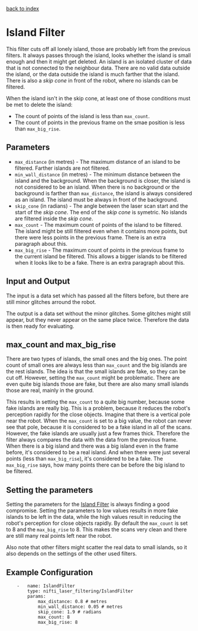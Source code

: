[back to index](index.md)

# Island Filter

This filter cuts off all lonely island, those are probably left from the previous filters. It always passes through the island, looks whether the island is small enough and then it might get deleted. An island is an isolated cluster of data that is not connected to the neighbour data. There are no valid data outside the island, or the data outside the island is much farther that the island. There is also a *skip cone* in front of the robot, where no islands can be filtered.

When the island isn't in the skip cone, at least one of those conditions must be met to delete the island:
* The count of points of the island is less than `max_count`.
* The count of points in the previous frame on the smae position is less than `max_big_rise`.

## Parameters
* `max_distance` (in metres) - The maximum distance of an island to be filtered. Farther islands are not filtered.
* `min_wall_distance` (in metres) - The minimum distance between the island and the background. When the background is closer, the island is not considered to be an island. When there is no background or the background is farther than `max_distance`, the island is always considered as an island. The island must be always in front of the background.
* `skip_cone` (in radians) - The angle between the laser scan start and the start of the *skip cone*. The end of the *skip cone* is symetric. No islands are filtered inside the *skip cone*.
* `max_count` - The maximum count of points of the island to be filtered. The island might be still filtered even when it contains more points, but there were less points in the previous frame. There is an extra paragraph about this.
* `max_big_rise` - The maximum count of points in the previous frame to the current island be filtered. This allows a bigger islands to be filtered when it looks like to be a fake. There is an extra paragraph about this.

## Input and Output
The input is a data set which has passed all the filters before, but there are still minor glitches arround the robot.

The output is a data set without the minor glitches. Some glitches might still appear, but they never appear on the same place twice. Therefore the data is then ready for evaluating.

## max_count and max_big_rise
There are two types of islands, the small ones and the big ones. The point count of small ones are always less than `max_count` and the big islands are the rest islands. The idea is that the small islands are fake, so they can be cut off. However, setting the `max_count` might be problematic. There are even quite big islands those are fake, but there are also many small islands those are real, mainly in the ground.

This results in setting the `max_count` to a quite big number, because some fake islands are really big. This is a problem, because it reduces the robot's perception rapidly for the close objects. Imagine that there is a vertical pole near the robot. When the `max_count` is set to a big value, the robot can never see that pole, because it is considered to be a fake island in all of the scans. However, the fake islands are usually just a few frames thick. Therefore the filter always compares the data with the data from the previous frame. When there is a big island and there was a big island even in the frame before, it's considered to be a real island. And when there were just several points (less than `max_big_rise`), it's considered to be a fake. The `max_big_rise` says, how many points there can be before the big island to be filtered.

## Setting the parameters
Setting the parameters for the [Island Filter](IslandFilter.md) is always finding a good compromise. Setting the parameters to low values results in more fake islands to be left in the data, while the high values result in reducing the robot's perception for close objects rapidly. By default the `max_count` is set to 8 and the `max_big_rise` to 8. This makes the scans very clean and there are still many real points left near the robot.

Also note that other filters might scatter the real data to small islands, so it also depends on the settings of the other used filters.

## Example Configuration
```
    -   name: IslandFilter
        type: nifti_laser_filtering/IslandFilter
        params:
            max_distance: 0.8 # metres
            min_wall_distance: 0.05 # metres
            skip_cone: 1.9 # radians
            max_count: 8
            max_big_rise: 8
```

